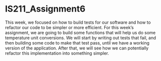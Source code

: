# IS211_Assignment6
This week, we focused on how to build tests for our software and how to refactor our code to be simpler or more efficient. For this week’s assignment, we are going to build some functions that will help us do some temperature unit conversions. We will start by writing out tests that fail, and then building some code to make that test pass, until we have a working version of the application. After that, we will see how we can potentially refactor this implementation into something simpler.

